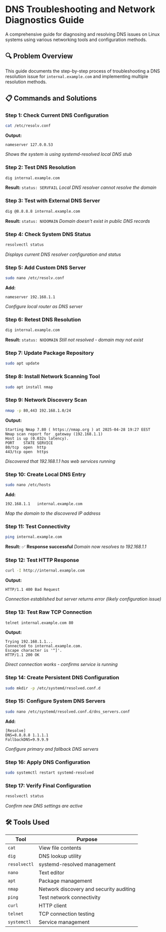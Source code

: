 # DNS Troubleshooting and Network Diagnostics Guide

A comprehensive guide for diagnosing and resolving DNS issues on Linux systems using various networking tools and configuration methods.

## 🔍 Problem Overview
This guide documents the step-by-step process of troubleshooting a DNS resolution issue for `internal.example.com` and implementing multiple resolution methods.

## 📋 Commands and Solutions

### Step 1: Check Current DNS Configuration
```bash
cat /etc/resolv.conf
```
**Output:**
```
nameserver 127.0.0.53
```
*Shows the system is using systemd-resolved local DNS stub*

### Step 2: Test DNS Resolution
```bash
dig internal.example.com
```
**Result:** `status: SERVFAIL`
*Local DNS resolver cannot resolve the domain*

### Step 3: Test with External DNS Server
```bash
dig @8.8.8.8 internal.example.com
```
**Result:** `status: NXDOMAIN`
*Domain doesn't exist in public DNS records*

### Step 4: Check System DNS Status
```bash
resolvectl status
```
*Displays current DNS resolver configuration and status*

### Step 5: Add Custom DNS Server
```bash
sudo nano /etc/resolv.conf
```
**Add:**
```
nameserver 192.168.1.1
```
*Configure local router as DNS server*

### Step 6: Retest DNS Resolution
```bash
dig internal.example.com
```
**Result:** `status: NXDOMAIN`
*Still not resolved - domain may not exist*

### Step 7: Update Package Repository
```bash
sudo apt update
```

### Step 8: Install Network Scanning Tool
```bash
sudo apt install nmap
```

### Step 9: Network Discovery Scan
```bash
nmap -p 80,443 192.168.1.0/24
```
**Output:**
```
Starting Nmap 7.80 ( https://nmap.org ) at 2025-04-28 19:27 EEST
Nmap scan report for _gateway (192.168.1.1)
Host is up (0.032s latency).
PORT    STATE SERVICE
80/tcp  open  http
443/tcp open  https
```
*Discovered that 192.168.1.1 has web services running*

### Step 10: Create Local DNS Entry
```bash
sudo nano /etc/hosts
```
**Add:**
```
192.168.1.1   internal.example.com
```
*Map the domain to the discovered IP address*

### Step 11: Test Connectivity
```bash
ping internal.example.com
```
**Result:** ✅ **Response successful**
*Domain now resolves to 192.168.1.1*

### Step 12: Test HTTP Response
```bash
curl -I http://internal.example.com
```
**Output:**
```
HTTP/1.1 400 Bad Request
```
*Connection established but server returns error (likely configuration issue)*

### Step 13: Test Raw TCP Connection
```bash
telnet internal.example.com 80
```
**Output:**
```
Trying 192.168.1.1...
Connected to internal.example.com.
Escape character is '^]'.
HTTP/1.1 200 OK
```
*Direct connection works - confirms service is running*

### Step 14: Create Persistent DNS Configuration
```bash
sudo mkdir -p /etc/systemd/resolved.conf.d
```

### Step 15: Configure System DNS Servers
```bash
sudo nano /etc/systemd/resolved.conf.d/dns_servers.conf
```
**Add:**
```
[Resolve]
DNS=8.8.8.8 1.1.1.1
FallbackDNS=9.9.9.9
```
*Configure primary and fallback DNS servers*

### Step 16: Apply DNS Configuration
```bash
sudo systemctl restart systemd-resolved
```

### Step 17: Verify Final Configuration
```bash
resolvectl status
```
*Confirm new DNS settings are active*

## 🛠️ Tools Used

| Tool | Purpose |
|------|---------|
| `cat` | View file contents |
| `dig` | DNS lookup utility |
| `resolvectl` | systemd-resolved management |
| `nano` | Text editor |
| `apt` | Package management |
| `nmap` | Network discovery and security auditing |
| `ping` | Test network connectivity |
| `curl` | HTTP client |
| `telnet` | TCP connection testing |
| `systemctl` | Service management |




